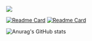 <!--
**Welcome** is a ✨ _special_ ✨ repository because its `README.md` (this file) appears on your GitHub profile.

Here are some ideas to get you started
- 🔭 I’m currently working on ...
- 🌱 I’m currently learning ...
- 👯 I’m looking to collaborate on ...
- 🤔 I’m looking for help with ...
- 💬 Ask me about ...
- 📫 How to reach me: ...
- 😄 Pronouns: ...
- ⚡ Fun fact: ...
-->
<img src="https://capsule-render.vercel.app/api?type=transparent&color=ffff33&height=300&section=header&text=Jeon%20JooHwan&fontSize=90&animation=fadeIn&fontColor=dddddd"/>

[![Readme Card](https://github-readme-stats.vercel.app/api/pin/?username=JeonJoo&theme=swift&repo=Detection_test_program)](https://github.com/JeonJoo/Detection_test_program) [![Readme Card](https://github-readme-stats.vercel.app/api/pin/?username=JeonJoo&theme=swift&repo=cus_labeling_tool_object_detection)](https://github.com/JeonJoo/cus_labeling_tool_object_detection)

![Anurag's GitHub stats](https://github-readme-stats.vercel.app/api?username=JeonJoo&theme=swift&show_icons=true)

